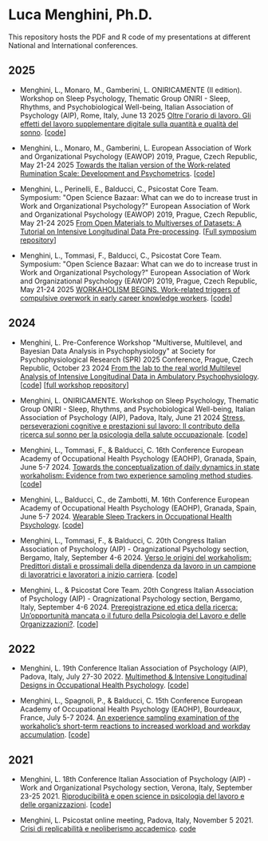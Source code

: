 # Luca Menghini, Ph.D.
This repository hosts the PDF and R code of my presentations at different National and International conferences. 

## 2025

- Menghini, L., Monaro, M., Gamberini, L. ONIRICAMENTE (II edition). Workshop on Sleep Psychology, Thematic Group ONIRI - Sleep, Rhythms, and Psychobiological Well-being, Italian Association of Psychology (AIP), Rome, Italy, June 13 2025 [Oltre l'orario di lavoro. Gli effetti del lavoro supplementare digitale sulla quantità e qualità del sonno](https://luca-menghini.github.io/pResentations/2025/ONIRI2025/ONIRI2025_TASW.pdf). [[code](https://github.com/Luca-Menghini/pResentations/blob/main/2025/ONIRI2025/ONIRI2025_TASW.Rmd)]

- Menghini, L., Monaro, M., Gamberini, L. European Association of Work and Organizational Psychology (EAWOP) 2019, Prague, Czech Republic, May 21-24 2025 [Towards the Italian version of the Work-related Rumination Scale: Development and Psychometrics](https://luca-menghini.github.io/pResentations/2025/EAWOP2025/Menghini_IT-WRRS_EAWOP25.pdf). [[code](https://github.com/Luca-Menghini/pResentations/blob/main/2025/EAWOP2025/WRRS_analyses_EAWOP25.R)]

- Menghini, L., Perinelli, E., Balducci, C., Psicostat Core Team. Symposium: "Open Science Bazaar: What can we do to increase trust in Work and Organizational Psychology?" European Association of Work and Organizational Psychology (EAWOP) 2019, Prague, Czech Republic, May 21-24 2025 [From Open Materials to Multiverses of Datasets: A Tutorial on Intensive Longitudinal Data Pre-processing](https://luca-menghini.github.io/pResentations/2025/EAWOP2025/LucaMenghini_OpenMaterials.pdf). [[Full symposium repository](https://osf.io/y7b5n/)]

- Menghini, L., Tommasi, F., Balducci, C., Psicostat Core Team. Symposium: "Open Science Bazaar: What can we do to increase trust in Work and Organizational Psychology?" European Association of Work and Organizational Psychology (EAWOP) 2019, Prague, Czech Republic, May 21-24 2025 [WORKAHOLISM BEGINS. Work-related triggers of compulsive overwork in early career knowledge workers](https://luca-menghini.github.io/pResentations/2025/EAWOP2025/Menghini_Workaholism-Begins.pdf). [[code]([https://github.com/Luca-Menghini/pResentations/blob/main/2025/EAWOP2025/whlsm-x-jobPredictors.Rmd)]

## 2024

- Menghini, L. Pre-Conference Workshop "Multiverse, Multilevel, and Bayesian Data Analysis in Psychophysiology" at Society for Psychophysiological Research (SPR) 2025 Conference, Prague, Czech Republic, October 23 2024 [From the lab to the real world Multilevel Analysis of Intensive Longitudinal Data in Ambulatory Psychophysiology](https://luca-menghini.github.io/pResentations/2024/SPR2024/multilevel-slides.pdf). [[code](https://luca-menghini.github.io/pResentations/2024/ONIRI2024/SPR2024/multilevel-slides.Rmd)] [[full workshop repository](https://osf.io/c3a9q/)]

- Menghini, L. ONIRICAMENTE. Workshop on Sleep Psychology, Thematic Group ONIRI - Sleep, Rhythms, and Psychobiological Well-being, Italian Association of Psychology (AIP), Padova, Italy, June 21 2024 [Stress, perseverazioni cognitive e prestazioni sul lavoro: Il contributo della ricerca sul sonno per la psicologia della salute occupazionale](https://luca-menghini.github.io/pResentations/2024/ONIRI2024/oniricamente.pdf). [[code](https://github.com/Luca-Menghini/pResentations/blob/main/2024/ONIRI2024/oniricamente.Rmd)]

- Menghini, L., Tommasi, F., & Balducci, C. 16th Conference European Academy of Occupational Health Psychology (EAOHP), Granada, Spain, June 5-7 2024. [Towards the conceptualization of daily dynamics in state workaholism: Evidence from two experience sampling method studies](https://luca-menghini.github.io/pResentations/2024/EAOHP24/EAOHP2024.pdf). [[code](https://github.com/Luca-Menghini/pResentations/blob/main/2024/EAOHP24/EAOHP2024.Rmd)]

- Menghini, L., Balducci, C., de Zambotti, M. 16th Conference European Academy of Occupational Health Psychology (EAOHP), Granada, Spain, June 5-7 2024. [Wearable Sleep Trackers in Occupational Health Psychology](https://luca-menghini.github.io/pResentations/2024/EAOHP24/EAOHP2024_sleep.pdf). [[code](https://github.com/Luca-Menghini/pResentations/blob/main/2024/EAOHP24/EAOHP2024_sleep.Rmd)]

- Menghini, L., Tommasi, F., & Balducci, C. 20th Congress Italian Association of Psychology (AIP) - Oragnizational Psychology section, Bergamo, Italy, September 4-6 2024. [Verso le origini del workaholism: Predittori distali e prossimali della dipendenza da lavoro in un campione di lavoratrici e lavoratori a inizio carriera](https://luca-menghini.github.io/pResentations/2024/AIP2024/AIP2024_Workaholism_Menghini.pdf). [[code](https://github.com/Luca-Menghini/pResentations/blob/main/2024/AIP2024/AIP2024_Workaholism_Menghini.Rmd)]

- Menghini, L., & Psicostat Core Team. 20th Congress Italian Association of Psychology (AIP) - Oragnizational Psychology section, Bergamo, Italy, September 4-6 2024. [Preregistrazione ed etica della ricerca: Un’opportunità mancata o il futuro della Psicologia del Lavoro e delle Organizzazioni?](https://luca-menghini.github.io/pResentations/2024/AIP2024/AIP2024_Preregistration_Menghini.pdf). [[code](https://github.com/Luca-Menghini/pResentations/blob/main/2024/AIP2024/AIP2024_Preregistration_Menghini.Rmd)]

## 2022

- Menghini, L. 19th Conference Italian Association of Psychology (AIP), Padova, Italy, July 27-30 2022. [Multimethod & Intensive Longitudinal Designs in Occupational Health Psychology](https://luca-menghini.github.io/pResentations/2022/AIP22/AIP2022_Psicostat.pdf). [[code](https://github.com/Luca-Menghini/pResentations/blob/main/2022/AIP22/AIP2022_Psicostat.Rmd)]

- Menghini, L., Spagnoli, P., & Balducci, C. 15th Conference European Academy of Occupational Health Psychology (EAOHP), Bourdeaux, France, July 5-7 2024. [An experience sampling examination of the workaholic’s short-term reactions to increased workload and workday accumulation](https://luca-menghini.github.io/pResentations/2022/EAOHP22/EAOHP2022.pdf). [[code](https://github.com/Luca-Menghini/pResentations/blob/main/2022/EAOHP22/EAOHP2022.Rmd)]

## 2021

- Menghini, L. 18th Conference Italian Association of Psychology (AIP) - Work and Organizational Psychology section, Verona, Italy, September 23-25 2021. [Riproducibilità e open science in psicologia del lavoro e delle organizzazioni](https://luca-menghini.github.io/pResentations/2021/AIP21/AIP2021_OpenScience.pdf). [[code](https://github.com/Luca-Menghini/pResentations/blob/main/2021/AIP21/AIP2021_OpenScience.Rmd)]

- Menghini, L. Psicostat online meeting, Padova, Italy, November 5 2021. [Crisi di replicabilità e neoliberismo accademico](https://luca-menghini.github.io/pResentations/2021/Psicostat21/Psicostat21.pdf). [code](https://github.com/Luca-Menghini/pResentations/blob/main/2021/Psicostat21/Psicostat21.Rmd)
